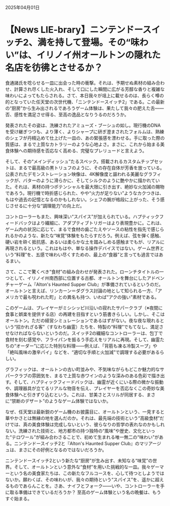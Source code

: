2025年04月01日

# 【News LIE-brary】ニンテンドースイッチ2、満を持して登場。その“味わい”は、イリノイ州オールトンの隠れた名店を彷彿とさせるか？

食通諸氏を唸らせる一皿に出会った時の衝撃。それは、予期せぬ素材の組み合わせ、計算され尽くした火入れ、そして口にした瞬間に広がる芳醇な香りと複雑な味わいによってもたらされる。さて、本日我々が俎上に載せるのは、長らく噂の的となっていた任天堂の次世代機、「ニンテンドースイッチ2」である。この最新の“厨房”から生み出されるであろうゲーム体験は、果たして我々の肥えた舌――否、感性を満足させ得る、至高の逸品となりうるのだろうか。

発表されたその姿は、洗練されたアミューズ・ブーシュの如し。現行機のDNAを受け継ぎつつも、より薄く、よりシャープに研ぎ澄まされたフォルムは、熟練のシェフが丹精込めて仕上げた一皿の、あの緊張感を漂わせる。手に取った際の質感は、まるで上質なカトラリーのような心地よさ。まさに、これから始まる美食体験への期待感を否応なく高める、完璧なプレリュードと言えよう。

そして、その“メインディッシュ”たるスペック。搭載されるカスタムチップセットは、まるで最高級の黒トリュフのように、その存在自体が芳香を放っている。公表されたデモンストレーション映像は、4K解像度と謳われる美麗なグラフィックが、バターのように滑らかに、そしてシルクのように艶やかに描かれていた。それは、素材の持つポテンシャルを最大限に引き出す、絶妙な火加減の賜物であろう。現行機で時折感じられた、やや“火力が足りない”ようなカクつきは、もはや過去の記憶となるのかもしれない。シェフの腕が格段に上がった、そう感じさせるに十分な“調理能力”の向上だ。

コントローラーもまた、興味深い“スパイス”が加えられている。ハプティックフィードバックはより繊細に、アダプティブトリガーはより表現豊かに。これは、ゲーム内の状況に応じて、まるで食材の歯ごたえやソースの粘性を指先で感じられるかのような、新たな“味覚”体験をもたらすだろう。例えば、弦を弾く感触、硬い岩を砕く抵抗感、あるいは柔らかな土を踏みしめる感触までもが、リアルに再現されるという。これはもはや、単なる操作デバイスではない。ゲーム世界という“料理”を、五感で味わい尽くすための、最上の“食器”と言っても過言ではあるまい。

さて、ここで驚くべき“食材”の組み合わせが発表された。ローンチタイトルの一つとして、イリノイ州南西部に位置する古都、オールトンを舞台にしたアドベンチャーゲーム『Alton's Haunted Supper Club』が準備されているというのだ。オールトンと言えば、リンカーン＝ダグラス討論の地として知られる一方、「アメリカで最も呪われた町」との異名も持つ、いわば“アクの強い”素材である。

このゲームは、プレイヤーがミシシッピ川沿いの寂れたサパークラブ（※夜間に食事と娯楽を提供する店）の再建を目指すという筋書きらしい。しかし、そこはオールトン。ただの経営シミュレーションであるはずがない。夜な夜な現れるという“招かれざる客”（すなわち幽霊）たちを、特製の“料理”でもてなし、満足させなければならないというのだ。スイッチ2の繊細なコントローラーは、包丁で食材を刻む感覚や、フライパンを振るう手応えをリアルに再現。そして、幽霊たちの“オーダー”に応じた特別な料理――例えば、「背筋も凍る冷製スープ」や「絶叫風味の激辛パイ」などを、“適切な手順と火加減”で調理する必要があるらしい。

グラフィックは、オールトンの古い町並みや、不気味ながらもどこか魅力的なサパークラブの雰囲気を、まるで上質な赤ワインのような深みのある色彩で描き出す。そして、ハプティックフィードバックは、幽霊が近くにいる際の微かな振動や、調理器具が立てるリアルな物音を伝え、プレイヤーを否応なくこの奇妙な美食体験へと引きずり込むという。これは、甘美さとスリルが同居する、まさに“禁断のデザート”のようなゲーム体験ではないか。

なぜ、任天堂は最新鋭のゲーム機のお披露目に、オールトンという、一見すると華やかさとは無縁の地を選んだのか。それは、最先端の技術という“高級食材”だけでは、真の美食体験は完成しないという、彼らなりの哲学の表れなのかもしれない。洗練された技術と、地方都市の持つ独特の“風味”や歴史、文化といった“テロワール”が組み合わさることで、初めて生まれる唯一無二の“味わい”がある。ニンテンドースイッチ2と『Alton's Haunted Supper Club』のマリアージュは、まさにその好例となるのではないだろうか。

ニンテンドースイッチ2という新たな“厨房”が生み出す、未知なる“味覚”の世界。そして、オールトンという意外な“食材”を用いた挑戦的な一皿。我々ゲーマーという名の美食家たちは、この新たなフルコースを、心して待つとしようではないか。願わくば、その味わいが、我々の期待という“スパイス”を、遥かに超えるものであらんことを。さあ、ナイフとフォーク――いや、コントローラーを手に取る準備はできているだろうか？ 至高のゲーム体験という名の晩餐は、もうすぐ始まる。